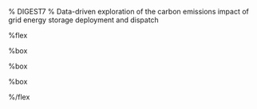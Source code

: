 % DIGEST7
% Data-driven exploration of the carbon emissions impact of grid energy storage deployment and dispatch

%flex

[](News)%box

[](Research)%box

[](People)%box

%/flex
